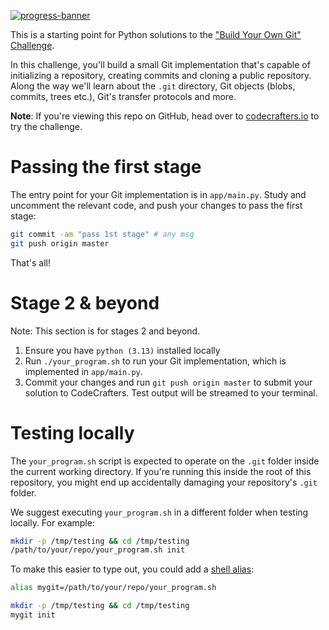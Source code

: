 [![progress-banner](https://backend.codecrafters.io/progress/git/533afc24-6587-4068-9cea-189b567feb83)](https://app.codecrafters.io/users/codecrafters-bot?r=2qF)

This is a starting point for Python solutions to the
["Build Your Own Git" Challenge](https://codecrafters.io/challenges/git).

In this challenge, you'll build a small Git implementation that's capable of
initializing a repository, creating commits and cloning a public repository.
Along the way we'll learn about the `.git` directory, Git objects (blobs,
commits, trees etc.), Git's transfer protocols and more.

**Note**: If you're viewing this repo on GitHub, head over to
[codecrafters.io](https://codecrafters.io) to try the challenge.

# Passing the first stage

The entry point for your Git implementation is in `app/main.py`. Study and
uncomment the relevant code, and push your changes to pass the first stage:

```sh
git commit -am "pass 1st stage" # any msg
git push origin master
```

That's all!

# Stage 2 & beyond

Note: This section is for stages 2 and beyond.

1. Ensure you have `python (3.13)` installed locally
1. Run `./your_program.sh` to run your Git implementation, which is implemented
   in `app/main.py`.
1. Commit your changes and run `git push origin master` to submit your solution
   to CodeCrafters. Test output will be streamed to your terminal.

# Testing locally

The `your_program.sh` script is expected to operate on the `.git` folder inside
the current working directory. If you're running this inside the root of this
repository, you might end up accidentally damaging your repository's `.git`
folder.

We suggest executing `your_program.sh` in a different folder when testing
locally. For example:

```sh
mkdir -p /tmp/testing && cd /tmp/testing
/path/to/your/repo/your_program.sh init
```

To make this easier to type out, you could add a
[shell alias](https://shapeshed.com/unix-alias/):

```sh
alias mygit=/path/to/your/repo/your_program.sh

mkdir -p /tmp/testing && cd /tmp/testing
mygit init
```
